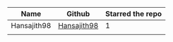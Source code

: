 | Name                 | Github                                                        | Starred the repo |
| -------------------- | ------------------------------------------------------------- | ---------------- |
| Hansajith98                 | [Hansajith98](https://github.com/hansajith98)                              |         1        |
|                     |                                                                |                  |
